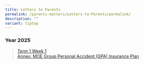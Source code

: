 ```yaml
---
title: Letters to Parents
permalink: /parents-matters/Letters-to-Parents/permalink/
description: ""
variant: tiptap
---
```

<h3><strong>Year 2025</strong></h3>
<blockquote>
<p><a href="/files/Parents Matter/2025/Letter_to_Parents_2025__Start_of_Year__2_Jan_25.pdf" rel="noopener nofollow" target="_blank">Term 1 Week 1</a>
<br><a href="/files/Parents Matter/2025/16__GPA_Product_Fact_Sheet__Year_2025_.pdf" rel="noopener nofollow" target="_blank">Annex: MOE Group Personal Accident (GPA) Insurance Plan</a>
</p>
<h3></h3>
</blockquote>
<p></p>